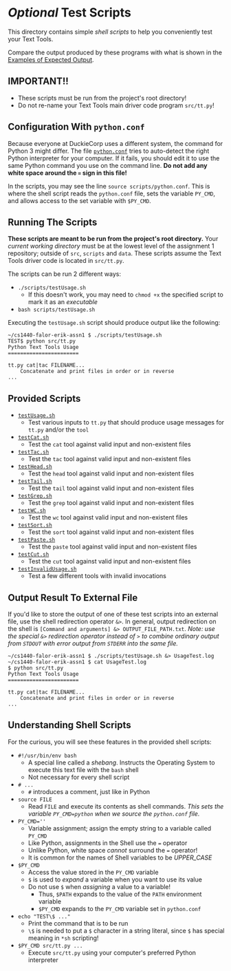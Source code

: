 # *Optional* Test Scripts

This directory contains simple *shell scripts* to help you conveniently test your Text Tools.

Compare the output produced by these programs with what is shown in the [Examples of Expected Output](../instructions/examples).

## IMPORTANT!!

*   These scripts must be run from the project's root directory!
*   Do not re-name your Text Tools main driver code program `src/tt.py`!


## Configuration With `python.conf`

Because everyone at DuckieCorp uses a different system, the command for Python 3 might differ.  The file [`python.conf`](python.conf) tries to auto-detect the right Python interpreter for your computer.  If it fails, you should edit it to use the same Python command you use on the command line.  **Do not add any white space around the `=` sign in this file!**

In the scripts, you may see the line `source scripts/python.conf`. This is where the shell script reads the `python.conf` file, sets the variable `PY_CMD`, and allows access to the set variable with `$PY_CMD`.

## Running The Scripts

**These scripts are meant to be run from the project's root directory.** Your *current working directory* must be at the lowest level of the assignment 1 repository; outside of `src`, `scripts` and `data`.  These scripts assume the Text Tools driver code is located in `src/tt.py`.

The scripts can be run 2 different ways:
*   `./scripts/testUsage.sh`
    *   If this doesn't work, you may need to `chmod +x` the specified script to mark it as an *executable*
*   `bash scripts/testUsage.sh`

Executing the `testUsage.sh` script should produce output like the following:

```
~/cs1440-falor-erik-assn1 $ ./scripts/testUsage.sh
TEST$ python src/tt.py
Python Text Tools Usage
=======================

tt.py cat|tac FILENAME...
    Concatenate and print files in order or in reverse
...
```

## Provided Scripts
*   [`testUsage.sh`](testUsage.sh)
    *   Test various inputs to `tt.py` that should produce usage messages for `tt.py` and/or the `tool` 
*   [`testCat.sh`](testCat.sh)
    *   Test the `cat` tool against valid input and non-existent files
*   [`testTac.sh`](testTac.sh)
    *   Test the `tac` tool against valid input and non-existent files
*   [`testHead.sh`](testHead.sh)
    *   Test the `head` tool against valid input and non-existent files
*   [`testTail.sh`](testTail.sh)
    *   Test the `tail` tool against valid input and non-existent files
*   [`testGrep.sh`](testGrep.sh)
    *   Test the `grep` tool against valid input and non-existent files
*   [`testWC.sh`](testWC.sh)
    *   Test the `wc` tool against valid input and non-existent files
*   [`testSort.sh`](testSort.sh)
    *   Test the `sort` tool against valid input and non-existent files
*   [`testPaste.sh`](testPaste.sh)
    *   Test the `paste` tool against valid input and non-existent files
*   [`testCut.sh`](testCut.sh)
    *   Test the `cut` tool against valid input and non-existent files
*   [`testInvalidUsage.sh`](testInvalidUsage.sh)
    *   Test a few different tools with invalid invocations

## Output Result To External File
If you'd like to store the output of one of these test scripts into an external file, use the shell redirection operator `&>`. In general, output redirection on the shell is `[Command and arguments] &> OUTPUT_FILE_PATH.txt`. *Note: use the special `&>` redirection operator instead of `>` to combine ordinary output from `STDOUT` with error output from `STDERR` into the same file.*

```
~/cs1440-falor-erik-assn1 $ ./scripts/testUsage.sh &> UsageTest.log
~/cs1440-falor-erik-assn1 $ cat UsageTest.log
$ python src/tt.py
Python Text Tools Usage
=======================

tt.py cat|tac FILENAME...
    Concatenate and print files in order or in reverse
...
```

## Understanding Shell Scripts

For the curious, you will see these features in the provided shell scripts:

*   `#!/usr/bin/env bash`
    *   A special line called a *shebang*. Instructs the Operating System to execute this text file with the `bash` shell
    *   Not necessary for every shell script
*   `# ...`
    *   `#` introduces a comment, just like in Python
*   `source FILE`
    *   Read `FILE` and execute its contents as shell commands. *This sets the variable `PY_CMD=python` when we source the `python.conf` file.*
*   `PY_CMD=''`
    *   Variable assignment; assign the empty string to a variable called `PY_CMD`
    *   Like Python, assignments in the Shell use the `=` operator
    *   Unlike Python, white space *cannot* surround the `=` operator!
    *   It is common for the names of Shell variables to be *UPPER_CASE*
*   `$PY_CMD`
    *   Access the value stored in the `PY_CMD` variable
    *   `$` is used to *expand* a variable when you want to use its value
    *   Do not use `$` when *assigning* a value to a variable!
        *   Thus, `$PATH` expands to the value of the `PATH` environment variable
        *   `$PY_CMD` expands to the `PY_CMD` variable set in `python.conf`
*   `echo "TEST\$ ..."`
    *   Print the command that is to be run
    *   `\$` is needed to put a `$` character in a string literal, since `$` has special meaning in `*sh` scripting!
*   `$PY_CMD src/tt.py ...`
    *   Execute `src/tt.py` using your computer's preferred Python interpreter
